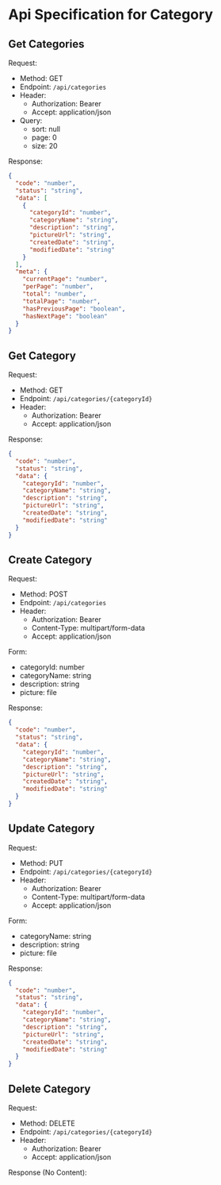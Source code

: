 # Api Specification for Category

## Get Categories

Request:

- Method: GET
- Endpoint: `/api/categories`
- Header:
    - Authorization: Bearer <token>
    - Accept: application/json
- Query:
    - sort: null
    - page: 0
    - size: 20

Response:

```json
{
  "code": "number",
  "status": "string",
  "data": [
    {
      "categoryId": "number",
      "categoryName": "string",
      "description": "string",
      "pictureUrl": "string",
      "createdDate": "string",
      "modifiedDate": "string"
    }
  ],
  "meta": {
    "currentPage": "number",
    "perPage": "number",
    "total": "number",
    "totalPage": "number",
    "hasPreviousPage": "boolean",
    "hasNextPage": "boolean"
  }
}
```

## Get Category

Request:

- Method: GET
- Endpoint: `/api/categories/{categoryId}`
- Header:
    - Authorization: Bearer <token>
    - Accept: application/json

Response:

```json
{
  "code": "number",
  "status": "string",
  "data": {
    "categoryId": "number",
    "categoryName": "string",
    "description": "string",
    "pictureUrl": "string",
    "createdDate": "string",
    "modifiedDate": "string"
  }
}
```

## Create Category

Request:

- Method: POST
- Endpoint: `/api/categories`
- Header:
    - Authorization: Bearer <token>
    - Content-Type: multipart/form-data
    - Accept: application/json

Form:

- categoryId: number
- categoryName: string
- description: string
- picture: file

Response:

```json
{
  "code": "number",
  "status": "string",
  "data": {
    "categoryId": "number",
    "categoryName": "string",
    "description": "string",
    "pictureUrl": "string",
    "createdDate": "string",
    "modifiedDate": "string"
  }
}
```

## Update Category

Request:

- Method: PUT
- Endpoint: `/api/categories/{categoryId}`
- Header:
    - Authorization: Bearer <token>
    - Content-Type: multipart/form-data
    - Accept: application/json

Form:

- categoryName: string
- description: string
- picture: file

Response:

```json
{
  "code": "number",
  "status": "string",
  "data": {
    "categoryId": "number",
    "categoryName": "string",
    "description": "string",
    "pictureUrl": "string",
    "createdDate": "string",
    "modifiedDate": "string"
  }
}
```

## Delete Category

Request:

- Method: DELETE
- Endpoint: `/api/categories/{categoryId}`
- Header:
    - Authorization: Bearer <token>
    - Accept: application/json

Response (No Content):
